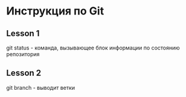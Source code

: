 # Инструкция по Git
## Lesson 1

git status - команда, вызывающее блок информации по состоянию репозитория
## Lesson 2
git branch - выводит ветки